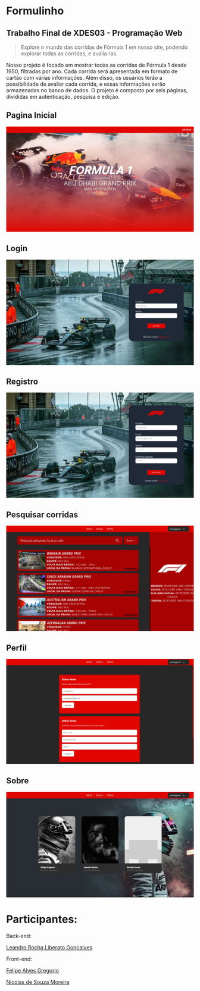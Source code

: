 
# Formulinho

## Trabalho Final de XDES03 - Programação Web 

> Explore o mundo das corridas de Fórmula 1 em nosso site, podendo explorar todas as corridas, e avalia-las.

Nosso projeto é focado em mostrar todas as corridas de Fórmula 1 desde 1950, filtradas por ano. Cada corrida será apresentada em formato de cartão com várias informações. Além disso, os usuários terão a possibilidade de avaliar cada corrida, e essas informações serão armazenadas no banco de dados. O projeto é composto por seis páginas, divididas em autenticação, pesquisa e edição.

## Pagina Inicial
![](img/Home.jpeg)

## Login
![](img/Login.jpeg)

## Registro
![](img/Register.jpeg)

## Pesquisar corridas
![](img/Search.jpeg)

## Perfil 
![](img/Profile.jpeg)

## Sobre
![](img/About.jpeg)

# Participantes:

Back-end:

[Leandro Rocha Liberato Gonçalves](https://github.com/LeandroRochAlg)  

Front-end:

[Felipe Alves Gregorio](https://github.com/flp-gregorio) 

[Nícolas de Souza Moreira](https://github.com/NSMoreira145) 
